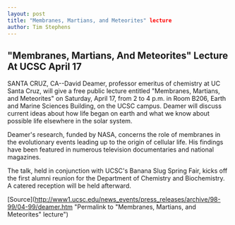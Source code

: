 ```yaml
---
layout: post
title: "Membranes, Martians, and Meteorites" lecture
author: Tim Stephens
---
```


## "Membranes, Martians, And Meteorites" Lecture At UCSC April 17

SANTA CRUZ, CA--David Deamer, professor emeritus of chemistry at UC Santa Cruz, will give a free public lecture entitled "Membranes, Martians, and Meteorites" on Saturday, April 17, from 2 to 4 p.m. in Room B206, Earth and Marine Sciences Building, on the UCSC campus. Deamer will discuss current ideas about how life began on earth and what we know about possible life elsewhere in the solar system.

Deamer's research, funded by NASA, concerns the role of membranes in the evolutionary events leading up to the origin of cellular life. His findings have been featured in numerous television documentaries and national magazines.

The talk, held in conjunction with UCSC's Banana Slug Spring Fair, kicks off the first alumni reunion for the Department of Chemistry and Biochemistry. A catered reception will be held afterward.

[Source](http://www1.ucsc.edu/news_events/press_releases/archive/98-99/04-99/deamer.htm "Permalink to "Membranes, Martians, and Meteorites" lecture")